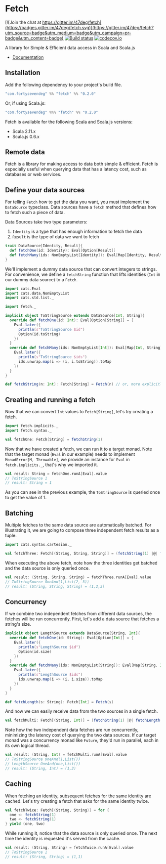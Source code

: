 # Fetch

[![Join the chat at https://gitter.im/47deg/fetch](https://badges.gitter.im/47deg/fetch.svg)](https://gitter.im/47deg/fetch?utm_source=badge&utm_medium=badge&utm_campaign=pr-badge&utm_content=badge)
[![Build status](https://img.shields.io/travis/47deg/fetch.svg)](https://travis-ci.org/47deg/fetch)
[![codecov.io](http://codecov.io/github/47deg/fetch/coverage.svg?branch=master)](http://codecov.io/github/47deg/fetch?branch=master)

A library for Simple & Efficient data access in Scala and Scala.js

- [Documentation](http://47deg.github.io/fetch/docs)

## Installation

Add the following dependency to your project's build file.

```scala
"com.fortysevendeg" %% "fetch" %% "0.2.0"
```

Or, if using Scala.js:

```scala
"com.fortysevendeg" %%% "fetch" %% "0.2.0"
```

Fetch is available for the following Scala and Scala.js versions:

- Scala 2.11.x
- Scala.js 0.6.x

## Remote data

Fetch is a library for making access to data both simple & efficient. Fetch is especially useful when querying data that
has a latency cost, such as databases or web services.

## Define your data sources

For telling `Fetch` how to get the data you want, you must implement the `DataSource` typeclass. Data sources have a `fetch` method that
defines how to fetch such a piece of data.

Data Sources take two type parameters:

<ol>
<li><code>Identity</code> is a type that has enough information to fetch the data</li>
<li><code>Result</code> is the type of data we want to fetch</li>
</ol>

```scala
trait DataSource[Identity, Result]{
  def fetchOne(id: Identity): Eval[Option[Result]]
  def fetchMany(ids: NonEmptyList[Identity]): Eval[Map[Identity, Result]]
}
```

We'll implement a dummy data source that can convert integers to strings. For convenience, we define a `fetchString` function that lifts identities (`Int` in our dummy data source) to a `Fetch`. 

```scala
import cats.Eval
import cats.data.NonEmptyList
import cats.std.list._

import fetch._

implicit object ToStringSource extends DataSource[Int, String]{
  override def fetchOne(id: Int): Eval[Option[String]] = {
    Eval.later({
      println(s"ToStringSource $id")
      Option(id.toString)
    })
  }
  override def fetchMany(ids: NonEmptyList[Int]): Eval[Map[Int, String]] = {
    Eval.later({
      println(s"ToStringSource $ids")
      ids.unwrap.map(i => (i, i.toString)).toMap
    })
  }
}

def fetchString(n: Int): Fetch[String] = Fetch(n) // or, more explicitly: Fetch(n)(ToStringSource)
```

## Creating and running a fetch

Now that we can convert `Int` values to `Fetch[String]`, let's try creating a fetch.

```scala
import fetch.implicits._
import fetch.syntax._

val fetchOne: Fetch[String] = fetchString(1)
```

Now that we have created a fetch, we can run it to a target monad. Note that the target monad (`Eval` in our example) needs to implement `MonadError[M, Throwable]`, we provide an instance for `Eval` in `fetch.implicits._`, that's why we imported it.

```scala
val result: String = fetchOne.runA[Eval].value
// ToStringSource 1
// result: String = 1
```

As you can see in the previous example, the `ToStringSource` is queried once to get the value of 1.

## Batching

Multiple fetches to the same data source are automatically batched. For illustrating it, we are going to compose three independent fetch results as a tuple.

```scala
import cats.syntax.cartesian._

val fetchThree: Fetch[(String, String, String)] = (fetchString(1) |@| fetchString(2) |@| fetchString(3)).tupled
```

When executing the above fetch, note how the three identities get batched and the data source is only queried once.

```scala
val result: (String, String, String) = fetchThree.runA[Eval].value
// ToStringSource OneAnd(1,List(2, 3))
// result: (String, String, String) = (1,2,3)
```

## Concurrency

If we combine two independent fetches from different data sources, the fetches will be run concurrently. First, let's add a data source that fetches a string's size.

```scala
implicit object LengthSource extends DataSource[String, Int]{
  override def fetchOne(id: String): Eval[Option[Int]] = {
    Eval.later({
      println(s"LengthSource $id")
      Option(id.size)
    })
  }
  override def fetchMany(ids: NonEmptyList[String]): Eval[Map[String, Int]] = {
    Eval.later({
      println(s"LengthSource $ids")
      ids.unwrap.map(i => (i, i.size)).toMap
    })
  }
}

def fetchLength(s: String): Fetch[Int] = Fetch(s)
```

And now we can easily receive data from the two sources in a single fetch. 

```scala
val fetchMulti: Fetch[(String, Int)] = (fetchString(1) |@| fetchLength("one")).tupled
```

Note how the two independent data fetches are run concurrently, minimizing the latency cost of querying the two data sources. If our target monad was a concurrency monad like `Future`, they'd run in parallel, each in its own logical thread.

```scala
val result: (String, Int) = fetchMulti.runA[Eval].value
// ToStringSource OneAnd(1,List())
// LengthSource OneAnd(one,List())
// result: (String, Int) = (1,3)
```

## Caching

When fetching an identity, subsequent fetches for the same identity are cached. Let's try creating a fetch that asks for the same identity twice.

```scala
val fetchTwice: Fetch[(String, String)] = for {
  one <- fetchString(1)
  two <- fetchString(1)
} yield (one, two)
```

While running it, notice that the data source is only queried once. The next time the identity is requested it's served from the cache.

```scala
val result: (String, String) = fetchTwice.runA[Eval].value
// ToStringSource 1
// result: (String, String) = (1,1)
```

